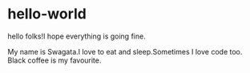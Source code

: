 # hello-world
hello folks!I hope everything is going fine.

My name is Swagata.I love to eat and sleep.Sometimes I love code too.
Black coffee is my favourite.
